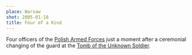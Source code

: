 ```yaml
---
place: Warsaw
shot: 2005-01-18
title: Four of a Kind
---
```


Four officers of the [Polish Armed Forces](http://en.wikipedia.org/wiki/Polish_Armed_Forces) just a moment after a ceremonial changing of the guard at the [Tomb of the Unknown Soldier](http://en.wikipedia.org/wiki/Tomb_of_the_Unknown_Soldier,_Warsaw).
